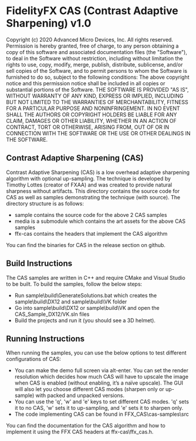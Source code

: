 ﻿# FidelityFX CAS (Contrast Adaptive Sharpening) v1.0

Copyright (c) 2020 Advanced Micro Devices, Inc. All rights reserved.
Permission is hereby granted, free of charge, to any person obtaining a copy
of this software and associated documentation files (the "Software"), to deal
in the Software without restriction, including without limitation the rights
to use, copy, modify, merge, publish, distribute, sublicense, and/or sell
copies of the Software, and to permit persons to whom the Software is
furnished to do so, subject to the following conditions:
The above copyright notice and this permission notice shall be included in
all copies or substantial portions of the Software.
THE SOFTWARE IS PROVIDED "AS IS", WITHOUT WARRANTY OF ANY KIND, EXPRESS OR
IMPLIED, INCLUDING BUT NOT LIMITED TO THE WARRANTIES OF MERCHANTABILITY,
FITNESS FOR A PARTICULAR PURPOSE AND NONINFRINGEMENT. IN NO EVENT SHALL THE
AUTHORS OR COPYRIGHT HOLDERS BE LIABLE FOR ANY CLAIM, DAMAGES OR OTHER
LIABILITY, WHETHER IN AN ACTION OF CONTRACT, TORT OR OTHERWISE, ARISING FROM,
OUT OF OR IN CONNECTION WITH THE SOFTWARE OR THE USE OR OTHER DEALINGS IN
THE SOFTWARE.

## Contrast Adaptive Sharpening (CAS)

Contrast Adaptive Sharpening (CAS) is a low overhead adaptive sharpening algorithm with optional up-sampling. The technique is developed by Timothy Lottes (creator of FXAA) and was created to provide natural sharpness without artifacts. This directory contains the source code for CAS as well as samples demonstrating the technique (with source). The directory structure is as follows:

- sample contains the source code for the above 2 CAS samples
- media is a submodule which contains the art assets for the above CAS samples
- ffx-cas contains the headers that implement the CAS algorithm

You can find the binaries for CAS in the release section on github.

## Build Instructions

The CAS samples are written in C++ and require CMake and Visual Studio to be built. To build the samples, follow the below steps:

 - Run sample\build\GenerateSolutions.bat which creates the sample\build\DX12 and sample\build\VK folder
 - Go into sample\build\DX12 or sample\build\VK and open the CAS_Sample_DX12/VK.sln files
 - Build the projects and run it (you should see a 3D helmet).

## Running Instructions

When running the samples, you can use the below options to test different configurations of CAS:

 - You can make the demo full screen via alt-enter. You can set the render resolution which decides how much CAS will have to upscale the image when CAS is enabled (without enabling, it’s a naïve upscale). The GUI will also let you choose different CAS modes (sharpen only or up-sample) with packed and unpacked versions.
 - You can use the 'q', 'w' and 'e' keys to set different CAS modes. 'q' sets it to no CAS, 'w' sets it to up-sampling, and 'e' sets it to sharpen only.
 - The code implementing CAS can be found in FFX_CAS\cas-samples\src

You can find the documentation for the CAS algorithm and how to implement it using the FFX CAS headers at ffx-cas\ffx_cas.h.